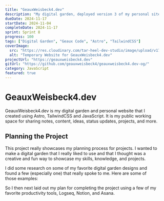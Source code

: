 ```yaml
---
title: "GeauxWeisbeck4.dev"
description: "My digital garden, deployed version 3 of my personal site."
dueDate: 2024-11-17
startDate: 2024-11-04
completeDate: 2024-11-17
sprint: Sprint 8
progress: 100
tags: ["Digital Garden", "Geaux Code", "Astro", "TailwindCSS"]
coverImage:
  src: "https://res.cloudinary.com/tar-heel-dev-studio/image/upload/v1731903416/geauxweisbeck4dev-temporary_kjbdlh.png"
  alt: "Temporary Website for GeauxWeisbeck4.dev"
projectUrl: "https://geauxweisbeck4.dev"
gitUrl: "https://github.com/geauxweisbeck4/geauxweisbeck4.dev-og/"
category: JavaScript
featured: true
---
```


# GeauxWeisbeck4.dev

GeauxWeisbeck4.dev is my digital garden and personal website that I created using Astro, TailwindCSS and JavaScript. It is my public working space for sharing notes, content, ideas, status updates, projects, and more.

## Planning the Project

This project really showcases my planning process for projects. I wanted to make a digital garden that I really liked to use and that I thought was a creative and fun way to showcase my skills, knowledge, and projects.

I did some research on some of my favorite digital garden designs and found a few (especially one) that really spoke to me. Here are some of those examples:

So I then next laid out my plan for completing the project using a few of my favorite productivity tools, Logseq, Notion, and Asana.

